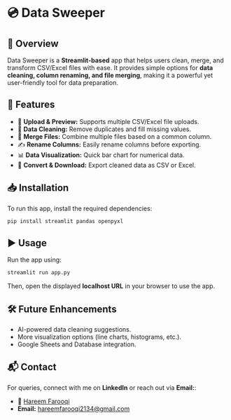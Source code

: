 # 💿 Data Sweeper

## 📌 Overview
Data Sweeper is a **Streamlit-based** app that helps users clean, merge, and transform CSV/Excel files with ease. It provides simple options for **data cleaning, column renaming, and file merging**, making it a powerful yet user-friendly tool for data preparation.

## 🚀 Features
- 📂 **Upload & Preview:** Supports multiple CSV/Excel file uploads.
- 🧹 **Data Cleaning:** Remove duplicates and fill missing values.
- 🔗 **Merge Files:** Combine multiple files based on a common column.
- ✍️ **Rename Columns:** Easily rename columns before exporting.
- 📊 **Data Visualization:** Quick bar chart for numerical data.
- 🔄 **Convert & Download:** Export cleaned data as CSV or Excel.

## 📥 Installation
To run this app, install the required dependencies:

```bash
pip install streamlit pandas openpyxl
```

## ▶️ Usage
Run the app using:

```bash
streamlit run app.py
```

Then, open the displayed **localhost URL** in your browser to use the app.

## 🛠️ Future Enhancements
- AI-powered data cleaning suggestions.
- More visualization options (line charts, histograms, etc.).
- Google Sheets and Database integration.

## 📬 Contact
For queries, connect with me on **LinkedIn** or reach out via **Email:**:  
- 🔗 [Hareem Farooqi](https://www.linkedin.com/in/hareemfarooqi/)  
- **Email:** hareemfarooqi2134@gmail.com